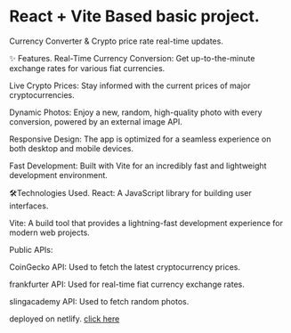 # React + Vite Based basic project.
Currency Converter & Crypto price rate real-time updates.



✨ Features.
Real-Time Currency Conversion: Get up-to-the-minute exchange rates for various fiat currencies.

Live Crypto Prices: Stay informed with the current prices of major cryptocurrencies.

Dynamic Photos: Enjoy a new, random, high-quality photo with every conversion, powered by an external image API.

Responsive Design: The app is optimized for a seamless experience on both desktop and mobile devices.

Fast Development: Built with Vite for an incredibly fast and lightweight development environment.


🛠️Technologies Used.
React: A JavaScript library for building user interfaces.

Vite: A build tool that provides a lightning-fast development experience for modern web projects.

Public APIs:

CoinGecko API: Used to fetch the latest cryptocurrency prices.

frankfurter API: Used for real-time fiat currency exchange rates.

slingacademy API: Used to fetch random photos.


deployed on netlify.
[click here](https://vite-react-basic.netlify.app/)

<!-- This template provides a minimal setup to get React working in Vite with HMR and some ESLint rules.

Currently, two official plugins are available:

- [@vitejs/plugin-react](https://github.com/vitejs/vite-plugin-react/blob/main/packages/plugin-react) uses [Babel](https://babeljs.io/) for Fast Refresh
- [@vitejs/plugin-react-swc](https://github.com/vitejs/vite-plugin-react/blob/main/packages/plugin-react-swc) uses [SWC](https://swc.rs/) for Fast Refresh

## Expanding the ESLint configuration

If you are developing a production application, we recommend using TypeScript with type-aware lint rules enabled. Check out the [TS template](https://github.com/vitejs/vite/tree/main/packages/create-vite/template-react-ts) for information on how to integrate TypeScript and [`typescript-eslint`](https://typescript-eslint.io) in your project. -->

